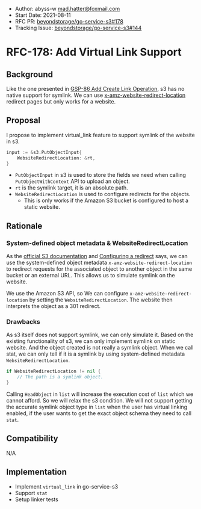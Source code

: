 - Author: abyss-w <mad.hatter@foxmail.com>
- Start Date: 2021-08-11
- RFC PR: [beyondstorage/go-service-s3#178](https://github.com/beyondstorage/go-service-s3/pull/178)
- Tracking Issue: [beyondstorage/go-service-s3#144](https://github.com/beyondstorage/go-service-s3/issues/144)

# RFC-178: Add Virtual Link Support

## Background

Like the one presented in [GSP-86 Add Create Link Operation](https://github.com/beyondstorage/go-storage/blob/master/docs/rfcs/86-add-create-link-operation.md), s3 has no native support for symlink. We can use [x-amz-website-redirect-location](https://docs.aws.amazon.com/AmazonS3/latest/userguide/how-to-page-redirect.html) redirect pages but only works for a website. 

## Proposal

I propose to implement virtual_link feature to support symlink of the website in s3.

```go
input := &s3.PutObjectInput{
    WebsiteRedirectLocation: &rt,
}
```

- `PutObjectInput` in s3 is used to store the fields we need when calling `PutObjectWithContext` API to upload an object.
- `rt` is the symlink target, it is an absolute path.
- `WebsiteRedirectLocation` is used to configure redirects for the objects.
  - This is only works if the Amazon S3 bucket is configured to host a static website.

## Rationale

### System-defined object metadata & WebsiteRedirectLocation

As the [official S3 documentation](https://docs.aws.amazon.com/AmazonS3/latest/userguide/UsingMetadata.html) and [Configuring a redirect](https://docs.aws.amazon.com/AmazonS3/latest/userguide/how-to-page-redirect.html) says, we can use the system-defined object metadata `x-amz-website-redirect-location` to redirect requests for the associated object to another object in the same bucket or an external URL. This allows us to simulate symlink on the website.

We use the Amazon S3 API, so We can configure `x-amz-website-redirect-location` by setting the `WebsiteRedirectLocation`. The website then interprets the object as a 301 redirect.

### Drawbacks

As s3 itself does not support symlink, we can only simulate it. Based on the existing functionality of s3, we can only implement symlink on static website. And the object created is not really a symlink object. When we call stat, we can only tell if it is a symlink by using system-defined metadata `WebsiteRedirectLocation`.

```go
if WebsiteRedirectLocation != nil {
    // The path is a symlink object.
}
```

Calling `HeadObject` in `list` will increase the execution cost of `list` which we cannot afford. So we will relax the s3 condition. We will not support getting the accurate symlink object type in `list` when the user has virtual linking enabled, if the user wants to get the exact object schema they need to call `stat`.

## Compatibility

N/A

## Implementation

- Implement `virtual_link` in go-service-s3
- Support `stat`
- Setup linker tests

